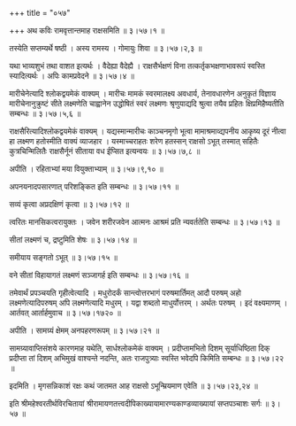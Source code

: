 +++
title = "०५७"

+++
अथ कविः रामवृत्तान्तमाह राक्षसमिति  ॥  ३।५७।१ ॥   

  

तस्येति सप्तम्यर्थे षष्ठी । अस्य रामस्य । गोमायुः शिवा  ॥  ३।५७।२,३ ॥   

  

यथा भाव्यशुभं तथा वाशत इत्यर्थः । वैदेह्या वैदेह्यै । राक्षसैर्भक्षणं विना तत्कर्तृकभक्षणाभावरूपं स्वस्ति स्यादित्यर्थः । अपिः कामप्रवेदने  ॥  ३।५७।४ ॥   

  

मारीचेनेत्यादि श्लोकद्वयमेकं वाक्यम् । मारीचः मामकं स्वरमालक्ष्य अवधार्य, तेनावधारणेन अनुकृतं विज्ञाय मारीचेनानुक्रुष्टं सीते लक्ष्मणेति चाह्वानेन उद्धोषितं स्वरं लक्ष्मणः श्रृणुयाद्यदि श्रुत्वा तयैव प्रहितः क्षिप्रमिहैष्यतीति सम्बन्धः  ॥  ३।५७।५,६ ॥   

  

राक्षसैरित्यादिश्लोकद्वयमेकं वाक्यम् । यद्यस्मान्मारीचः काञ्चनमृगो भूत्वा मामाश्रमाव्द्यपनीय आकृष्य दूरं नीत्वा हा लक्ष्मण हतोस्मीति वाक्यं व्याजहार । यस्माच्चराहतः शरेण हतस्सन् राक्षसो ऽभूत् तस्मात् सहितैः कुत्रचिन्मिलितैः राक्षसैर्नूनं सीताया वध ईप्सित इत्यन्वयः  ॥  ३।५७।७,८ ॥   

  

अपीति । रहिताभ्यां मया वियुक्ताभ्याम्  ॥  ३।५७।९,१० ॥   

  

अपनयनादपसारणात् परिशङ्कित इति सम्बन्धः  ॥  ३।५७।११ ॥   

  

सव्यं कृत्वा अप्रदक्षिणं कृत्वा  ॥  ३।५७।१२ ॥   

  

त्वरितः मानसिकत्वरायुक्तः । जवेन शरीरजवेन आत्मनः आश्रमं प्रति न्यवर्ततेति सम्बन्धः  ॥  ३।५७।१३ ॥   

  

सीतां लक्ष्मणं च, द्रष्टुमिति शेषः  ॥  ३।५७।१४ ॥   

  

समीयाय सङ्गतो ऽभूत्  ॥  ३।५७।१५ ॥   

  

वने सीतां विहायागतं लक्ष्मणं सञ्जागर्ह इति सम्बन्धः  ॥  ३।५७।१६ ॥   

  

तमेवार्थं प्रपञ्चयति गृहीत्वेत्यादि । मधुरोदर्कं सान्त्वोत्तरभागं परुषमार्तिमत् आदौ परुषम् अहो लक्ष्मणेत्यादिपरुषम् अपि लक्ष्मणेत्यादि मधुरम् । यद्वा शब्दतो माधुर्योत्तरम् । अर्थतः परुषम् । इदं वक्ष्यमाणम् । आर्तवत् आर्तार्हमुवाच  ॥  ३।५७।१७२० ॥   

  

अपीति । सामग्र्यं क्षेमम् अनपहरणरूपम्  ॥  ३।५७।२१ ॥   

  

सामग्र्यावाप्तिसंशये कारणमाह यथेति, सार्धश्लोकमेकं वाक्यम् । प्रदीप्तामभितो दिशम् सूर्याधिष्ठिता दिक् प्रदीप्ता तां दिशम् अभिमुखं वाश्यन्ते नदन्ति, अतः राजपुत्र्याः स्वस्ति भवेदपि किमिति सम्बन्धः  ॥  ३।५७।२२ ॥   

  

इदमिति । मृगसन्निकाशं रक्षः कथं जातमत आह राक्षसो ऽभून्म्रियमाण एवेति  ॥  ३।५७।२३,२४ ॥   

  

इति श्रीमहेश्वरतीर्थविरचितायां श्रीरामायणतत्त्वदीपिकाख्यायामारण्यकाण्डव्याख्यायां सप्तपञ्चाशः सर्गः  ॥  ३।५७ ॥   

  

